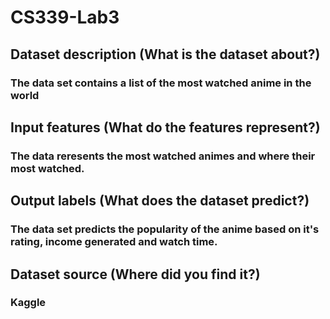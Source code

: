 # CS339-Lab3
## Dataset description (What is the dataset about?)
### The data set contains a list of the most watched anime in the world
## Input features (What do the features represent?)
### The data reresents the most watched animes and where their most watched.
## Output labels (What does the dataset predict?)
### The data set predicts the popularity of the anime based on it's rating, income generated and watch time.
## Dataset source (Where did you find it?)
### Kaggle
